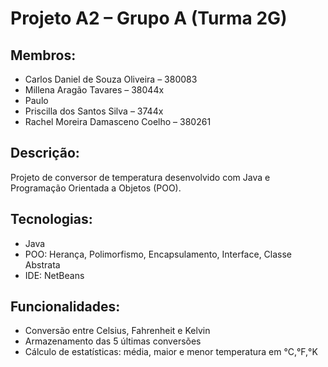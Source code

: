 # Projeto A2 – Grupo A (Turma 2G)

## Membros:
- Carlos Daniel de Souza Oliveira – 380083  
- Millena Aragão Tavares – 38044x  
- Paulo  
- Priscilla dos Santos Silva – 3744x  
- Rachel Moreira Damasceno Coelho – 380261

## Descrição:
Projeto de conversor de temperatura desenvolvido com Java e Programação Orientada a Objetos (POO).

## Tecnologias:
- Java
- POO: Herança, Polimorfismo, Encapsulamento, Interface, Classe Abstrata
- IDE: NetBeans
## Funcionalidades:
- Conversão entre Celsius, Fahrenheit e Kelvin
- Armazenamento das 5 últimas conversões
- Cálculo de estatísticas: média, maior e menor temperatura em °C,°F,°K
